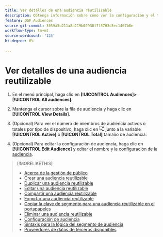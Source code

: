 ```yaml
---
title: Ver detalles de una audiencia reutilizable
description: Obtenga información sobre cómo ver la configuración y el tamaño de audiencia de una audiencia reutilizable.
feature: DSP Audiences
source-git-commit: 3059a5b211a8a219b02930f7f5763d5ec1467b8e
workflow-type: tm+mt
source-wordcount: '125'
ht-degree: 0%

---
```


# Ver detalles de una audiencia reutilizable

1. En el menú principal, haga clic en **[!UICONTROL Audiences]>[!UICONTROL All audiences]**.

1. Mantenga el cursor sobre la fila de audiencia y haga clic en **[!UICONTROL View Details]**.

1. (Opcional) Para ver el número de miembros de audiencia activos o totales por tipo de dispositivo, haga clic en ![Desglose de dispositivos](/help/dsp/assets/device-breakdown.png) junto a la variable **[!UICONTROL Active]** o **[!UICONTROL Total]** tamaño de audiencia.

1. (Opcional) Para editar la configuración de audiencia, haga clic en **[!UICONTROL Edit Audience]** y [editar el nombre y la configuración de la audiencia](reusable-audience-edit.md).

>[!MORELIKETHIS]
>
>* [Acerca de la gestión de público](audience-about.md)
>* [Crear una audiencia reutilizable](reusable-audience-create.md)
>* [Duplicar una audiencia reutilizable](reusable-audience-duplicate.md)
>* [Editar una audiencia reutilizable](reusable-audience-edit.md)
>* [Compartir una audiencia reutilizable](reusable-audience-share.md)
>* [Exportar una audiencia reutilizable](reusable-audience-export.md)
>* [Copiar la clave de segmento para una audiencia reutilizable en el portapapeles](reusable-audience-clipboard.md)
>* [Eliminar una audiencia reutilizable](reusable-audience-delete.md)
>* [Configuración de audiencia](audience-settings.md)
>* [Sintaxis para la lógica del segmento de audiencia](audience-segment-logic-syntax.md)
>* [Proveedores de datos de terceros disponibles](third-party-data-providers.md)

